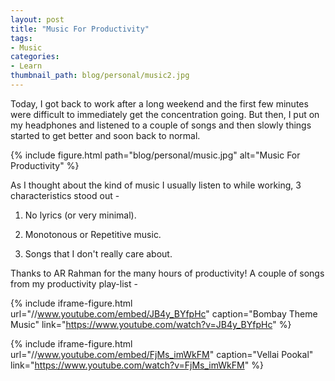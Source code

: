 ```yaml
---
layout: post
title: "Music For Productivity"
tags:
- Music
categories:
- Learn
thumbnail_path: blog/personal/music2.jpg
---
```


Today, I got back to work after a long weekend and the first few minutes were difficult to immediately get the concentration going. But then, I put on my headphones and listened to a couple of songs and then slowly things started to get better and soon back to normal.

{% include figure.html path="blog/personal/music.jpg" alt="Music For Productivity" %}

As I thought about the kind of music I usually listen to while working, 3 characteristics stood out - 

1. No lyrics (or very minimal).

2. Monotonous or Repetitive music.

3. Songs that I don't really care about.

Thanks to AR Rahman for the many hours of productivity! A couple of songs from my productivity play-list - 

{% include iframe-figure.html url="//www.youtube.com/embed/JB4y_BYfpHc" caption="Bombay Theme Music" link="https://www.youtube.com/watch?v=JB4y_BYfpHc" %}

{% include iframe-figure.html url="//www.youtube.com/embed/FjMs_imWkFM" caption="Vellai Pookal" link="https://www.youtube.com/watch?v=FjMs_imWkFM" %}